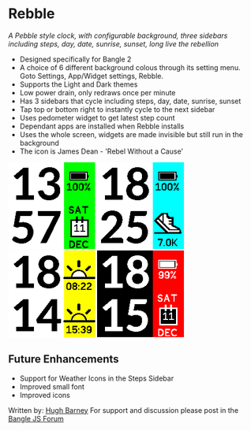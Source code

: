 # Rebble

   *A Pebble style clock, with configurable background, three sidebars including steps, day, date, sunrise, sunset, long live the rebellion*

* Designed specifically for Bangle 2
* A choice of 6 different background colous through its setting menu. Goto Settings, App/Widget settings, Rebble.
* Supports the Light and Dark themes
* Low power drain, only redraws once per minute
* Has 3 sidebars that cycle including steps, day, date, sunrise, sunset
* Tap top or bottom right to instantly cycle to the next sidebar
* Uses pedometer widget to get latest step count
* Dependant apps are installed when Rebble installs
* Uses the whole screen, widgets are made invisible but still run in the background
* The icon is James Dean - 'Rebel Without a Cause'

![](screenshot_rebble.png)
![](screenshot_rebble2.png)
![](screenshot_rebble3.png)
![](screenshot_rebble4.png)

## Future Enhancements

* Support for Weather Icons in the Steps Sidebar
* Improved small font
* Improved icons

Written by: [Hugh Barney](https://github.com/hughbarney)  For support and discussion please post in the [Bangle JS Forum](http://forum.espruino.com/microcosms/1424/)
